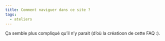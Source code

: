 ```yaml
---
title: Comment naviguer dans ce site ?
tags: 
  - ateliers
---
```


Ça semble plus compliqué qu’il n’y parait (d’où la créatioon de cette FAQ :).
